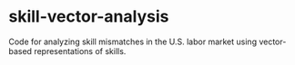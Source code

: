# skill-vector-analysis
Code for analyzing skill mismatches in the U.S. labor market using vector-based representations of skills.
